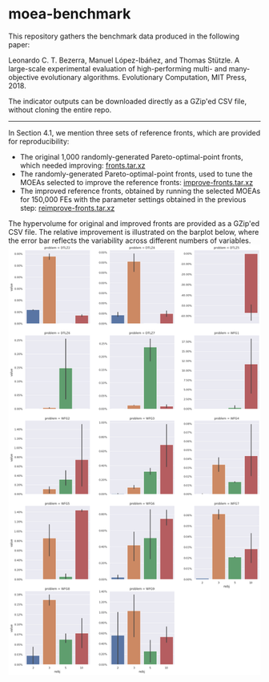 # moea-benchmark

This repository gathers the benchmark data produced in the following paper:

Leonardo C. T. Bezerra, Manuel López-Ibáñez, and Thomas Stützle. A large-scale experimental evaluation of high-performing multi- and many-objective evolutionary algorithms. Evolutionary Computation, MIT Press, 2018.

The indicator outputs can be downloaded directly as a GZip'ed CSV file, without cloning the entire repo.

---

In Section 4.1, we mention three sets of reference fronts, which are provided for reproducibility:
- The original 1,000 randomly-generated Pareto-optimal-point fronts, which needed improving: [fronts.tar.xz](fronts.tar.xz)
- The randomly-generated Pareto-optimal-point fronts, used to tune the MOEAs selected to improve the reference fronts: [improve-fronts.tar.xz](improve-fronts.tar.xz)
- The improved reference fronts, obtained by running the selected MOEAs for 150,000 FEs with the parameter settings obtained in the previous step: [reimprove-fronts.tar.xz](reimprove-fronts.tar.xz)

The hypervolume for original and improved fronts are provided as a GZip'ed CSV file. The relative improvement is illustrated on the barplot below, where the error bar reflects the variability across different numbers of variables.
![fronts.png](fronts.png)
